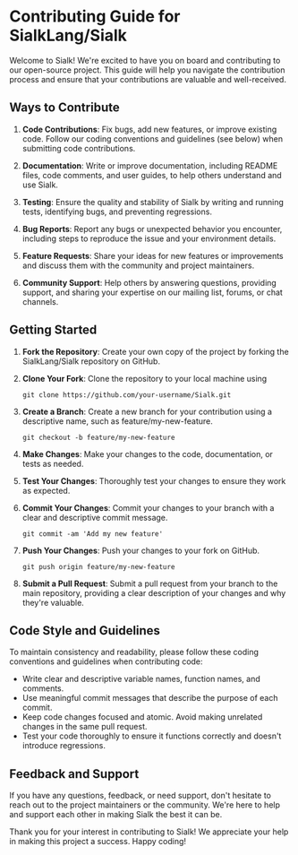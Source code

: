 # Contributing Guide for SialkLang/Sialk

Welcome to Sialk! We're excited to have you on board and contributing to our open-source project. This guide will help you navigate the contribution process and ensure that your contributions are valuable and well-received.

## Ways to Contribute

1. **Code Contributions**: Fix bugs, add new features, or improve existing code. Follow our coding conventions and guidelines (see below) when submitting code contributions.

2. **Documentation**: Write or improve documentation, including README files, code comments, and user guides, to help others understand and use Sialk.

3. **Testing**: Ensure the quality and stability of Sialk by writing and running tests, identifying bugs, and preventing regressions.

4. **Bug Reports**: Report any bugs or unexpected behavior you encounter, including steps to reproduce the issue and your environment details.

5. **Feature Requests**: Share your ideas for new features or improvements and discuss them with the community and project maintainers.

6. **Community Support**: Help others by answering questions, providing support, and sharing your expertise on our mailing list, forums, or chat channels.

## Getting Started

1. **Fork the Repository**: Create your own copy of the project by forking the SialkLang/Sialk repository on GitHub.

2. **Clone Your Fork**: Clone the repository to your local machine using

   ```
   git clone https://github.com/your-username/Sialk.git
   ```

3. **Create a Branch**: Create a new branch for your contribution using a descriptive name, such as feature/my-new-feature.

   ```
   git checkout -b feature/my-new-feature
   ```

4. **Make Changes**: Make your changes to the code, documentation, or tests as needed.

5. **Test Your Changes**: Thoroughly test your changes to ensure they work as expected.

6. **Commit Your Changes**: Commit your changes to your branch with a clear and descriptive commit message.

   ```
   git commit -am 'Add my new feature'
   ```

7. **Push Your Changes**: Push your changes to your fork on GitHub.

   ```
   git push origin feature/my-new-feature
   ```

8. **Submit a Pull Request**: Submit a pull request from your branch to the main repository, providing a clear description of your changes and why they're valuable.

## Code Style and Guidelines

To maintain consistency and readability, please follow these coding conventions and guidelines when contributing code:

- Write clear and descriptive variable names, function names, and comments.
- Use meaningful commit messages that describe the purpose of each commit.
- Keep code changes focused and atomic. Avoid making unrelated changes in the same pull request.
- Test your code thoroughly to ensure it functions correctly and doesn't introduce regressions.

## Feedback and Support

If you have any questions, feedback, or need support, don't hesitate to reach out to the project maintainers or the community. We're here to help and support each other in making Sialk the best it can be.

Thank you for your interest in contributing to Sialk! We appreciate your help in making this project a success. Happy coding!
